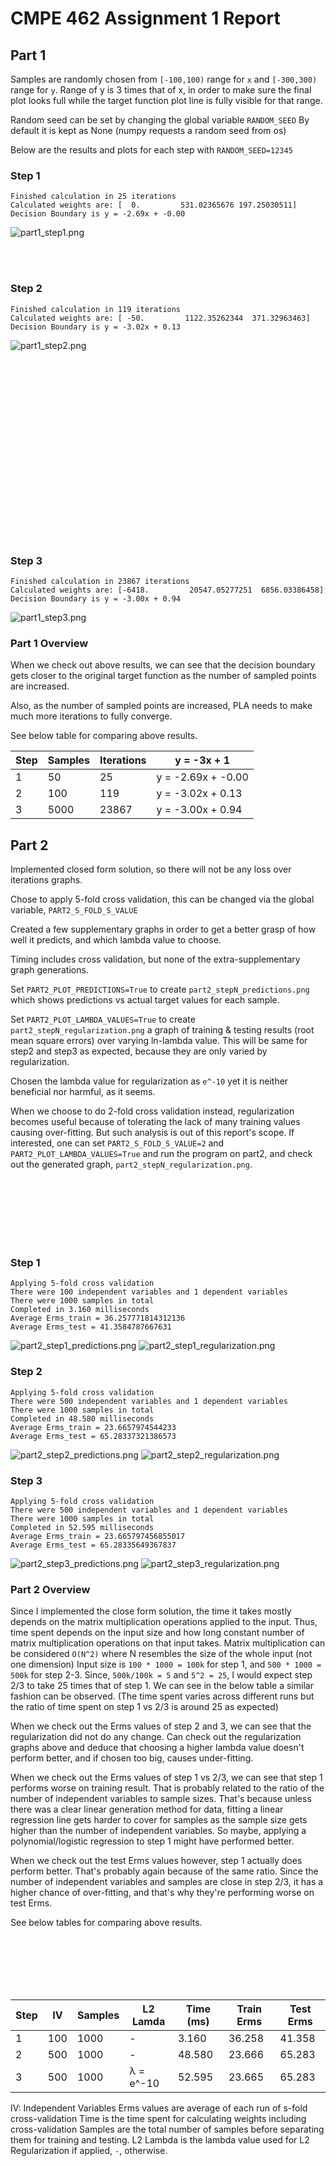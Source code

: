 # CMPE 462 Assignment 1 Report

## Part 1

Samples are randomly chosen from `[-100,100)` range for `x` and `[-300,300)` range for `y`. 
Range of y is 3 times that of x, in order to make sure the final plot looks full 
while the target function plot line is fully visible for that range.
 
Random seed can be set by changing the global variable `RANDOM_SEED`
By default it is kept as None (numpy requests a random seed from os)

Below are the results and plots for each step with `RANDOM_SEED=12345` 

### Step 1
```
Finished calculation in 25 iterations
Calculated weights are: [  0.         531.02365676 197.25030511]
Decision Boundary is y = -2.69x + -0.00
```
![part1_step1.png](part1_step1.png "Part1 Step1 Plot")

\
&nbsp;

### Step 2
```
Finished calculation in 119 iterations
Calculated weights are: [ -50.         1122.35262344  371.32963463]
Decision Boundary is y = -3.02x + 0.13
```
![part1_step2.png](part1_step2.png "Part1 Step2 Plot")

\
\
\
\
\
\
\
\
\
\
\
\
\
\
\
\
&nbsp;
### Step 3
```
Finished calculation in 23867 iterations
Calculated weights are: [-6418.         20547.05277251  6856.03386458]
Decision Boundary is y = -3.00x + 0.94
```
![part1_step3.png](part1_step3.png "Part1 Step3 Plot")
    
### Part 1 Overview

When we check out above results, we can see 
that the decision boundary gets closer to the original target function 
as the number of sampled points are increased.

Also, as the number of sampled points are increased, 
PLA needs to make much more iterations to fully converge.

See below table for comparing above results.


|Step| Samples | Iterations |y = -3x + 1|
|--|--|--|--|
|1|50|25|y = -2.69x + -0.00|
|2|100|119|y = -3.02x + 0.13|
|3|5000|23867|y = -3.00x + 0.94|


## Part 2

Implemented closed form solution, so there will not be any loss over iterations graphs. 

Chose to apply 5-fold cross validation, 
this can be changed via the global variable, `PART2_S_FOLD_S_VALUE` 

Created a few supplementary graphs in order to get a better grasp of how well it predicts, and which lambda value to choose.

Timing includes cross validation, but none of the extra-supplementary graph generations.

Set `PART2_PLOT_PREDICTIONS=True` to create `part2_stepN_predictions.png` which 
shows predictions vs actual target values for each sample.

Set `PART2_PLOT_LAMBDA_VALUES=True` to create `part2_stepN_regularization.png`
a graph of training & testing results (root mean square errors) over varying ln-lambda value. 
This will be same for step2 and step3 as expected, because they are only varied by regularization. 

Chosen the lambda value for regularization as `e^-10` yet 
it is neither beneficial nor harmful, as it seems. 

When we choose to do 2-fold cross validation instead, 
regularization becomes useful because of tolerating 
the lack of many training values causing over-fitting. 
But such analysis is out of this report's scope. 
If interested, one can set `PART2_S_FOLD_S_VALUE=2` and 
`PART2_PLOT_LAMBDA_VALUES=True` and run the program on part2, 
and check out the generated graph, `part2_stepN_regularization.png`.   

\
\
\
\
\
&nbsp;

### Step 1
```
Applying 5-fold cross validation
There were 100 independent variables and 1 dependent variables
There were 1000 samples in total
Completed in 3.160 milliseconds
Average Erms_train = 36.257771814312136
Average Erms_test = 41.3584787667631
```
![part2_step1_predictions.png](part2_step1_predictions.png "Part2 Step1 Predictions Plot")
![part2_step1_regularization.png](part2_step1_regularization.png "Part2 Step1 Regularization Plot")
### Step 2
```
Applying 5-fold cross validation
There were 500 independent variables and 1 dependent variables
There were 1000 samples in total
Completed in 48.580 milliseconds
Average Erms_train = 23.6657974544233
Average Erms_test = 65.28337321386573
```
![part2_step2_predictions.png](part2_step2_predictions.png "Part2 Step2 Predictions Plot")
![part2_step2_regularization.png](part2_step2_regularization.png "Part2 Step2 Regularization Plot")
### Step 3
```
Applying 5-fold cross validation
There were 500 independent variables and 1 dependent variables
There were 1000 samples in total
Completed in 52.595 milliseconds
Average Erms_train = 23.665797456855017
Average Erms_test = 65.28335649367837
```
![part2_step3_predictions.png](part2_step3_predictions.png "Part2 Step3 Predictions Plot")
![part2_step3_regularization.png](part2_step3_regularization.png "Part2 Step3 Regularization Plot")


### Part 2 Overview

Since I implemented the close form solution, the time it takes mostly depends on 
the matrix multiplication operations applied to the input. Thus, time spent depends on 
the input size and how long constant number of matrix multiplication operations 
on that input takes. Matrix multiplication can be considered `O(N^2)` where N resembles 
the size of the whole input (not one dimension) 
Input size is `100 * 1000 = 100k` for step 1, and `500 * 1000 = 500k` for step 2-3. Since, `500k/100k = 5` and `5^2 = 25`, 
I would expect step 2/3 to take 25 times that of step 1. 
We can see in the below table a similar fashion can be observed. 
(The time spent varies across different runs but the ratio of time spent on step 1 vs 2/3 is around 25 as expected)

When we check out the Erms values of step 2 and 3, we can see that the regularization did not do any change. 
Can check out the regularization graphs above and deduce that choosing a higher lambda value doesn't perform better, and if chosen too big, causes under-fitting.

When we check out the Erms values of step 1 vs 2/3, we can see that step 1 performs worse on training result. 
That is probably related to the ratio of the number of independent variables to sample sizes. 
That's because unless there was a clear linear generation method for data, 
fitting a linear regression line gets harder to cover for samples as the sample size gets higher than the number of independent variables.
So maybe, applying a polynomial/logistic regression to step 1 might have performed better.  

When we check out the test Erms values however, step 1 actually does perform better. 
That's probably again because of the same ratio. Since the number of independent variables and samples are close in step 2/3, 
it has a higher chance of over-fitting, and that's why they're performing worse on test Erms.   

See below tables for comparing above results.

\
\
\
\
&nbsp;

| Step | IV | Samples | L2 Lamda | Time (ms) | Train Erms | Test Erms |
|--|--|--|--|--|--|--|
| 1 | 100 | 1000 | - | 3.160 | 36.258 | 41.358 |
| 2 | 500 | 1000 | - | 48.580 | 23.666 | 65.283 |
| 3 | 500 | 1000 | λ = e^-10 | 52.595 | 23.665 | 65.283 |
IV: Independent Variables
Erms values are average of each run of s-fold cross-validation
Time is the time spent for calculating weights including cross-validation
Samples are the total number of samples before separating them for training and testing.
L2 Lambda is the lambda value used for L2 Regularization if applied, `-`, otherwise.